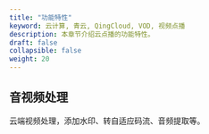 ```yaml
---
title: "功能特性"
keyword: 云计算, 青云, QingCloud, VOD, 视频点播
description: 本章节介绍云点播的功能特性。
draft: false
collapsible: false
weight: 20
---
```


## 音视频处理

云端视频处理，添加水印、转自适应码流、音频提取等。

### 

